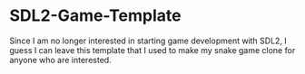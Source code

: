 # SDL2-Game-Template
Since I am no longer interested in starting game development with SDL2, I guess I can leave this template that I used to make my snake game clone for anyone who are interested.

